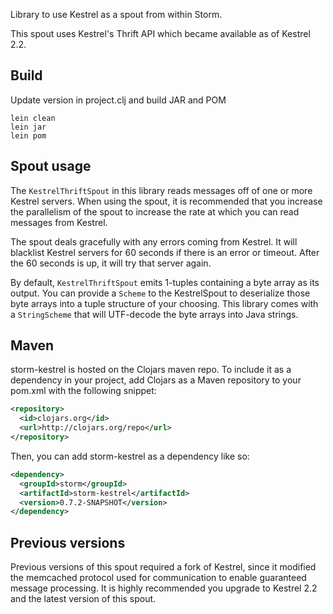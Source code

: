 Library to use Kestrel as a spout from within Storm.

This spout uses Kestrel's Thrift API which became available as of Kestrel 2.2. 

## Build

Update version in project.clj and build JAR and POM

```
lein clean
lein jar
lein pom
```

## Spout usage

The `KestrelThriftSpout` in this library reads messages off of one or more Kestrel servers. When using the spout, it is recommended that you increase the parallelism of the spout to increase the rate at which you can read messages from Kestrel. 

The spout deals gracefully with any errors coming from Kestrel. It will blacklist Kestrel servers for 60 seconds if there is an error or timeout. After the 60 seconds is up, it will try that server again.

By default, `KestrelThriftSpout` emits 1-tuples containing a byte array as its output. You can provide a `Scheme` to the KestrelSpout to deserialize those byte arrays into a tuple structure of your choosing. This library comes with a `StringScheme` that will UTF-decode the byte arrays into Java strings.

## Maven

storm-kestrel is hosted on the Clojars maven repo. To include it as a dependency in your project, add Clojars as a Maven repository to your pom.xml with the following snippet:

```xml
<repository>
  <id>clojars.org</id>
  <url>http://clojars.org/repo</url>
</repository>
```

Then, you can add storm-kestrel as a dependency like so:

```xml
<dependency>
  <groupId>storm</groupId>
  <artifactId>storm-kestrel</artifactId>
  <version>0.7.2-SNAPSHOT</version>
</dependency>
```

## Previous versions

Previous versions of this spout required a fork of Kestrel, since it modified the memcached protocol used for communication to enable guaranteed message processing. It is highly recommended you upgrade to Kestrel 2.2 and the latest version of this spout.
